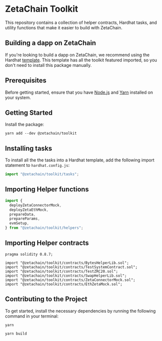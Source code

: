 # ZetaChain Toolkit

This repository contains a collection of helper contracts, Hardhat tasks, and
utility functions that make it easier to build with ZetaChain.

## Building a dapp on ZetaChain

If you're looking to build a dapp on ZetaChain, we recommend using the Hardhat
[template](https://github.com/zeta-chain/template). This template has all the
toolkit featured imported, so you don't need to install this package manually.

## Prerequisites

Before getting started, ensure that you have
[Node.js](https://nodejs.org/en/download) and [Yarn](https://yarnpkg.com/)
installed on your system.

## Getting Started

Install the package:

```
yarn add --dev @zetachain/toolkit
```

## Installing tasks

To install all the the tasks into a Hardhat template, add the following import
statement to `hardhat.config.js`:

```ts
import "@zetachain/toolkit/tasks";
```

## Importing Helper functions

```ts
import {
  deployZetaConnectorMock,
  deployZetaEthMock,
  prepareData,
  prepareParams,
  evmSetup,
} from "@zetachain/toolkit/helpers";
```

## Importing Helper contracts

```solidity
pragma solidity 0.8.7;

import "@zetachain/toolkit/contracts/BytesHelperLib.sol";
import "@zetachain/toolkit/contracts/TestSystemContract.sol";
import "@zetachain/toolkit/contracts/TestZRC20.sol";
import "@zetachain/toolkit/contracts/SwapHelperLib.sol";
import "@zetachain/toolkit/contracts/ZetaConnectorMock.sol";
import "@zetachain/toolkit/contracts/EthZetaMock.sol";
```

## Contributing to the Project

To get started, install the necessary dependencies by running the following
command in your terminal:

```
yarn
```

```
yarn build
```

